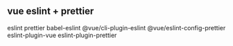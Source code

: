 ## vue eslint + prettier

eslint
prettier
babel-eslint
@vue/cli-plugin-eslint
@vue/eslint-config-prettier
eslint-plugin-vue
eslint-plugin-prettier
